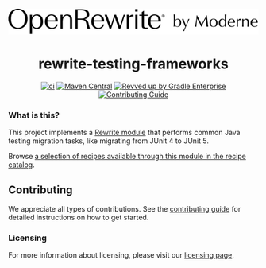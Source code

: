 <p align="center">
  <a href="https://docs.openrewrite.org">
    <picture>
      <source media="(prefers-color-scheme: dark)" srcset="https://github.com/openrewrite/rewrite/raw/main/doc/logo-oss-dark.svg">
      <source media="(prefers-color-scheme: light)" srcset="https://github.com/openrewrite/rewrite/raw/main/doc/logo-oss-light.svg">
      <img alt="OpenRewrite Logo" src="https://github.com/openrewrite/rewrite/raw/main/doc/logo-oss-light.svg" width='600px'>
    </picture>
  </a>
</p>

<div align="center">
  <h1>rewrite-testing-frameworks</h1>
</div>

<div align="center">

<!-- Keep the gap above this line, otherwise they won't render correctly! -->
[![ci](https://github.com/openrewrite/rewrite-testing-frameworks/actions/workflows/ci.yml/badge.svg)](https://github.com/openrewrite/rewrite-testing-frameworks/actions/workflows/ci.yml)
[![Maven Central](https://img.shields.io/maven-central/v/org.openrewrite.recipe/rewrite-testing-frameworks.svg)](https://mvnrepository.com/artifact/org.openrewrite.recipe/rewrite-testing-frameworks)
[![Revved up by Gradle Enterprise](https://img.shields.io/badge/Revved%20up%20by-Gradle%20Enterprise-06A0CE?logo=Gradle&labelColor=02303A)](https://ge.openrewrite.org/scans)
[![Contributing Guide](https://img.shields.io/badge/Contributing-Guide-informational)](https://github.com/openrewrite/.github/blob/main/CONTRIBUTING.md)
</div>

### What is this?

This project implements a [Rewrite module](https://github.com/openrewrite/rewrite) that performs common Java testing migration tasks, like migrating from JUnit 4 to JUnit 5.

Browse [a selection of recipes available through this module in the recipe catalog](https://docs.openrewrite.org/recipes/java/testing).

## Contributing

We appreciate all types of contributions. See the [contributing guide](https://github.com/openrewrite/.github/blob/main/CONTRIBUTING.md) for detailed instructions on how to get started.

### Licensing

For more information about licensing, please visit our [licensing page](https://docs.openrewrite.org/licensing/openrewrite-licensing).
